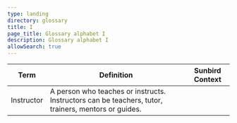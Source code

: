 ```yaml
---
type: landing
directory: glossary
title: I
page_title: Glossary alphabet I
description: Glossary alphabet I
allowSearch: true
---
```

Term | Definition |Sunbird Context
-----|------------|-----------------
Instructor  |A person who teaches or instructs. Instructors can be teachers, tutor, trainers, mentors or guides.  |
